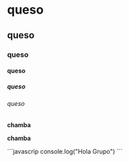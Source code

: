 <label for="qwertyuiop"></label>
<label for="asdfghjklñ"></label>
<label for="zxcvbnm"></label>
<label for="qwertyuiopplknbvcxzdfghj"></label>
# queso
## queso
### queso
#### queso
##### queso
###### queso


**chamba**

__chamba__

´´´javascrip
console.log("Hola Grupo")
´´´

